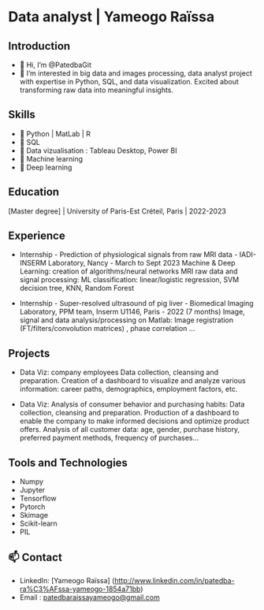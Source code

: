 # Data analyst | Yameogo Raïssa

## Introduction 
- 👋 Hi, I’m @PatedbaGit
- 👀 I’m interested in big data and images processing, data analyst project with expertise in Python, SQL, and data visualization. Excited about transforming raw data into meaningful insights.  

## Skills
- 🌱 Python | MatLab | R
- 🌱 SQL
- 🌱 Data vizualisation : Tableau Desktop,  Power BI
- 🌱 Machine learning
- 🌱 Deep learning 

## Education 
[Master degree] | University of Paris-Est Créteil, Paris | 2022-2023 

## Experience
- Internship - Prediction of physiological signals from raw MRI data - IADI-INSERM Laboratory, Nancy - March to Sept 2023 
Machine & Deep Learning: creation of algorithms/neural networks
MRI raw data and signal processing: ML classification: linear/logistic regression, SVM decision tree, KNN, Random Forest

- Internship - Super-resolved ultrasound of pig liver - Biomedical Imaging Laboratory, PPM team, Inserm U1146, Paris - 2022 (7 months)
Image, signal and data analysis/processing on Matlab: Image registration (FT/filters/convolution matrices) , phase correlation ...

## Projects 
- Data Viz: company employees
Data collection, cleansing and preparation.
Creation of a dashboard to visualize and analyze various information: career paths, demographics, employment factors, etc.

- Data Viz: Analysis of consumer behavior and purchasing habits:
Data collection, cleansing and preparation.
Production of a dashboard to enable the company to make informed decisions and optimize product offers.
Analysis of all customer data: age, gender, purchase history, preferred payment methods, frequency of purchases...

## Tools and Technologies
- Numpy
- Jupyter
- Tensorflow
- Pytorch
- Skimage
- Scikit-learn  
- PIL

## 📫 Contact
- LinkedIn: [Yameogo Raïssa] (http://www.linkedin.com/in/patedba-ra%C3%AFssa-yameogo-1854a71bb)
- Email : patedbaraissayameogo@gmail.com

<!---
PatedbaGit/PatedbaGit is a ✨ special ✨ repository because its `README.md` (this file) appears on your GitHub profile.
You can click the Preview link to take a look at your changes.
--->
